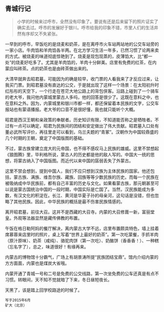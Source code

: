## 青城行记

>小学的时候来过呼市，全然没有印象了。要说有还是后来留下的照片证实了确实去过。呼市的发展好于银川。呼市给我的印象不错，市里人们的生活井然有序却又不失紧张。

一早到的呼市，早饭吃的是烧麦和奶茶，是在离呼市火车站两站地的公交车站旁的一家小店。牛肉馅和羊肉馅各半两。在北方学习生活一年多，已然习惯了论两来卖的方式。被烧麦的味道彻底惊艳到了。烧麦是现包现蒸的，皮薄馅大，比“都一处”的烧麦好吃多了。尤其是羊肉馅的，羊肉十分鲜美。店里有免费的红茶，在内蒙应叫砖茶。点的奶茶也是由砖茶做出来的。

大清早就奔去昭君墓，可能因为的确是较早，收门票的人看我来了才反应过来，让我买门票。到昭君墓没有直达的公交，于是就出现了这样一个场景：在太阳初升时红彤彤的天空下，一个行走在苍茫大地公路上的背包侠客。沿路上碰到了一个骑车的老大爷，我问他内蒙城里蒙古人多吗，他的回答是很少了。这既在意料之中，也在意料之外。因为，内蒙城里和银川市都一样，都还保留着本民族的文字，公交车报站也有蒙语播报。老大爷的口音不是很好懂，我也就只能听个大概。

昭君是西汉王朝和亲政策的奉献者。历史知识有限，不知道能否称之是牺牲者。不过有一点可以确定，昭君为民族间的团结和安定做出了伟大贡献。昭君墓入口处有董必武所写评价，再往里走可以看到，乌兰夫题的“青冢”。汉朝作为中国较鼎盛的几个时期的王朝，奠定了中国版图的基础。

不过，蒙古族曾建立庞大的元帝国，也不得不感叹马上民族的雄威。这里不禁想起《狼图腾》里，毕利格所说，蒙古人的历史都是他的敌人写的。中国大一统的思想，将蒙古纳入了中国版图。而近代以来中国的孱弱丢失了外蒙古。

这里不禁会想到，提到中国人，我们不应只想到汉族为主体民族的国家。他还包括，蒙古族、满族、维吾尔族、藏族、回族等等少数民族的历史。而每一个民族在被吸纳成中华民族前，都有自己丰富的历史与文化。如果看蒙古族，那元朝甚至可以说是蒙古国统治中国的一段时期，中国实际是亡国了。当然，汉民族能成为多数，有汉文化的积淀在。长江、黄河是华夏子孙的母亲河，这句话是没错，但也忽略了其他民族。因此，中华民族的概括是最不伤害民族情感的。

离开昭君墓，前往大召。这并不是西藏的大召寺。内蒙的大召修葺一新，富丽堂皇。外观等法器显然是藏传佛教的布置。

午饭在格日勒阿妈的餐厅解决，离内蒙古大学不远，店里布置颇具特色，墙上挂着席慕蓉来店里时的照片，桌上写着“世界上最好的奶茶”。第一次吃蒙餐，手抓羊肉（原汁原味）、奶茶（咸纯）、骆驼肉饼（第一次吃）、奶酪饼（香香香！）、一种糕（忘名字了），总之，味道很好！有缘再来。

内蒙古的博物馆十分霸气，广场上有胡景涛所提“民族团结宝鼎”。馆内介绍内蒙的方方面面，内蒙也是煤炭大省哦。

内蒙开通了青城一号和二号是免费的公交线路，第一次坐免费的公车还真是有点不习惯。转眼间，天不知不觉就暗了下来，冬日昼短夜长。

天黑了，该是踏上回学校路途的时候了。

    
    写于2015年6月
    矿大（北京）

